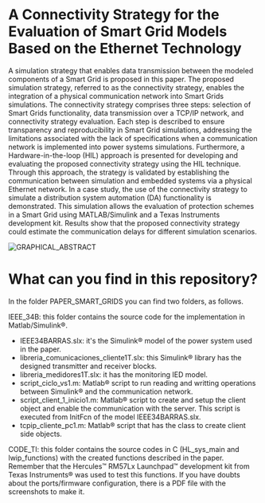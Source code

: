 # A Connectivity Strategy for the Evaluation of Smart Grid Models Based on the Ethernet Technology

A simulation strategy that enables data transmission between the modeled components of a Smart Grid is proposed in this paper. The proposed simulation strategy, referred to as the connectivity strategy, enables the integration of a physical communication network into Smart Grids simulations. The connectivity strategy comprises three steps: selection of Smart Grids functionality, data transmission over a TCP/IP network, and connectivity strategy evaluation. Each step is described to ensure transparency and reproducibility in Smart Grid simulations, addressing the limitations associated with the lack of specifications when a communication network is implemented into power systems simulations. Furthermore, a Hardware-in-the-loop (HIL) approach is presented for developing and evaluating the proposed connectivity strategy using the HIL technique. Through this approach, the strategy is validated by establishing the communication between simulation and embedded systems via a physical Ethernet network. In a case study, the use of the connectivity strategy to simulate a distribution system automation (DA) functionality is demonstrated. This simulation allows the evaluation of protection schemes in a Smart Grid using MATLAB/Simulink and a Texas Instruments development kit. Results show that the proposed connectivity strategy could estimate the communication delays for different simulation scenarios.

![GRAPHICAL_ABSTRACT](https://github.com/REPOSGICEPGREDYPGTT/COMUNICACIONES_SG_PAPER/assets/88640926/408eb632-e6a9-49e3-ba69-4c3c8f1c9038)

# What can you find in this repository?

In the folder PAPER_SMART_GRIDS you can find two folders, as follows.

IEEE_34B: this folder contains the source code for the implementation in Matlab/Simulink®.
* IEEE34BARRAS.slx: it's the Simulink® model of the power system used in the paper.
* libreria_comunicaciones_cliente1T.slx: this Simulink® library has the designed transmitter and receiver blocks. 
* libreria_medidores1T.slx: it has the monitoring IED model.
* script_ciclo_vs1.m: Matlab® script to run reading and writting operations between Simulink® and the communication network. 
* script_client_1_inicio1.m: Matlab® script to create and setup the client object and enable the communication with the server. This script is executed from InitFcn of the model IEEE34BARRAS.slx.
* tcpip_cliente_pc1.m: Matlab® script that has the class to create client side objects.

CODE_TI: this folder contains the source codes in C (HL_sys_main and lwip_functions) with the created functions described in the paper. Remember that the Hercules™ RM57Lx Launchpad™ development kit from Texas Instruments® was used to test this functions. If you have doubts about the ports/firmware configuration, there is a PDF file with the screenshots to make it.


